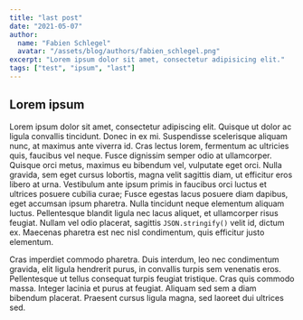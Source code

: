 ```yaml
---
title: "last post"
date: "2021-05-07"
author:
  name: "Fabien Schlegel"
  avatar: "/assets/blog/authors/fabien_schlegel.png"
excerpt: "Lorem ipsum dolor sit amet, consectetur adipisicing elit."
tags: ["test", "ipsum", "last"]
---
```


## Lorem ipsum

Lorem ipsum dolor sit amet, consectetur adipiscing elit. Quisque ut dolor ac ligula convallis tincidunt. Donec in ex mi. Suspendisse scelerisque aliquam nunc, at maximus ante viverra id. Cras lectus lorem, fermentum ac ultricies quis, faucibus vel neque. Fusce dignissim semper odio at ullamcorper. Quisque orci metus, maximus eu bibendum vel, vulputate eget orci. Nulla gravida, sem eget cursus lobortis, magna velit sagittis diam, ut efficitur eros libero at urna. Vestibulum ante ipsum primis in faucibus orci luctus et ultrices posuere cubilia curae; Fusce egestas lacus posuere diam dapibus, eget accumsan ipsum pharetra. Nulla tincidunt neque elementum aliquam luctus. Pellentesque blandit ligula nec lacus aliquet, et ullamcorper risus feugiat. Nullam vel odio placerat, sagittis `JSON.stringify()` velit id, dictum ex. Maecenas pharetra est nec nisl condimentum, quis efficitur justo elementum.

Cras imperdiet commodo pharetra. Duis interdum, leo nec condimentum gravida, elit ligula hendrerit purus, in convallis turpis sem venenatis eros. Pellentesque ut tellus consequat turpis feugiat tristique. Cras quis commodo massa. Integer lacinia et purus at feugiat. Aliquam sed sem a diam bibendum placerat. Praesent cursus ligula magna, sed laoreet dui ultrices sed.
